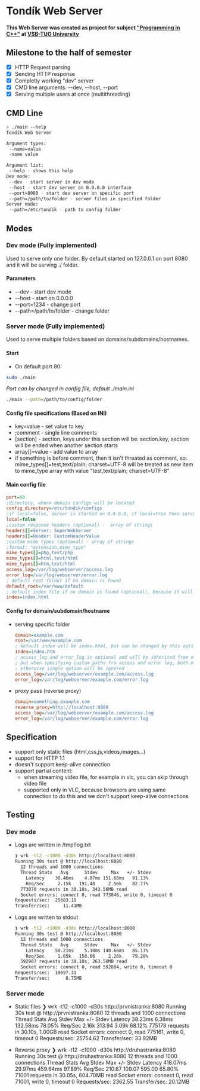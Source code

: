 # Tondík Web Server

__This Web Server was created as project for subject ["Programming in C++"](https://edison.sso.vsb.cz/cz.vsb.edison.edu.study.prepare.web/SubjectVersion.faces?version=460-2068%2F01&studyPlanId=25120&locale=cs) at [VSB-TUO University](https://www.vsb.cz)__

## Milestone to the half of semester
- [x] HTTP Request parsing
- [x] Sending HTTP response
- [x] Completly working "dev" server
- [x] CMD line arguments: --dev, --host, --port
- [x] Serving multiple users at once (multithreading)

## CMD Line

```BASH
> ./main --help
Tondík Web Server

Argument types:
 --name=value
 -name value

Argument list:
 --help - shows this help
Dev mode:
 --dev - start server in dev mode
 --host - start dev server on 0.0.0.0 interface
 --port=8080 - start dev server on specific port
 --path=/path/to/folder - server files in specified folder
Server mode:
 --path=/etc/tondik - path to config folder
```

## Modes
### Dev mode (Fully implemented)
Used to serve only one folder. By default started on 127.0.0.1 on port 8080 and it will be serving ./ folder. 

#### Parameters
- --dev - start dev mode
- --host - start on 0.0.0.0
- --port=1234 - change port
- --path=/path/to/folder - change folder

### Server mode (Fully implemented)
Used to serve multiple folders based on domains/subdomains/hostnames.

#### Start
- On default port 80:
```BASH
sudo ./main
```
*Port can by changed in config file, default ./main.ini*

```BASH
./main --path=/path/to/config/folder
```

#### Config file specifications (Based on INI)
- key=value - set value to key
- ;comment - single line comments
- [section] - section, keys under this section will be: section.key, section will be ended when another section starts
- array[]=value - add value to array
- if something is before comment, then it isn't threated as comment, so: 
mime_types[]=test,text/plain; charset=UTF-8
will be treated as new item to mime_type array with value "test,text/plain; charset=UTF-8"

#### Main config file
```INI
port=80
;directory, where domain configs will be located
config_directory=/etc/tondik/configs
;if local=false, server is started on 0.0.0.0, if local=true then server is started on 127.0.0.1 (optional) - default value false
local=false
;custom response headers (optional) -  array of strings
headers[]=Server: SuperWebServer
headers[]=Header: CustomHeaderValue
;custom mime types (optional) - array of strings
;format: "extension,mime_type"
mime_types[]=php,text/php
mime_types[]=html,text/html
mime_types[]=htm,text/html
access_log=/var/log/webserver/access.log
error_log=/var/log/webserver/error.log
; default root folder if no domain is found
default_root=/var/www/default
; default index file if no domain is found (optional), because it will use index.html by default
index=index.html
```

#### Config for domain/subdomain/hostname
- serving specific folder
    ```INI
    domain=example.com
    root=/var/www/example.com
    ; default index will be index.html, but can be changed by this option
    index=index.htm
    ; access_log and error_log is optional and will be inherited from main config
    ; but when specifying custom paths fro access and error log, both must be set
    ; otherwise single option will be ignored
    access_log=/var/log/webserver/example.com/access.log
    error_log=/var/log/webserver/example.com/error.log
    ```
- proxy pass (reverse proxy)
    ```INI
    domain=something.example.com
    reverse_proxy=http://localhost:8080
    access_log=/var/log/webserver/example.com/access.log
    error_log=/var/log/webserver/example.com/error.log
    ```

## Specification
- support only static files (html,css,js,videos,images...)
- support for HTTP 1.1
- doesn't support keep-alive connection
- support partial content:
    - when streaming video file, for example in vlc, you can skip through video file
    - supported only in VLC, because browsers are using same connection to do this and we don't support keep-alive connections

## Testing
### Dev mode
- Logs are written in /tmp/log.txt
    ```BASH
    ❯ wrk -t12 -c1000 -d30s http://localhost:8080
    Running 30s test @ http://localhost:8080
      12 threads and 1000 connections
      Thread Stats   Avg      Stdev     Max   +/- Stdev
        Latency    38.46ms    4.07ms 151.68ms   91.13%
        Req/Sec     2.15k   191.48     2.56k    82.77%
      773070 requests in 30.10s, 343.56MB read
      Socket errors: connect 0, read 773046, write 0, timeout 0
    Requests/sec:  25683.19
    Transfer/sec:     11.41MB
    ```
- Logs are written to stdout
    ```BASH
    ❯ wrk -t12 -c1000 -d30s http://localhost:8080
    Running 30s test @ http://localhost:8080
      12 threads and 1000 connections
      Thread Stats   Avg      Stdev     Max   +/- Stdev
        Latency    50.21ms    5.30ms 140.66ms   85.17%
        Req/Sec     1.65k   150.66     2.26k    79.20%
      592907 requests in 30.10s, 263.50MB read
      Socket errors: connect 0, read 592884, write 0, timeout 0
    Requests/sec:  19697.31
    Transfer/sec:      8.75MB
    ```
### Server mode

- Static files
❯ wrk -t12 -c1000 -d30s http://prvnistranka:8080
Running 30s test @ http://prvnistranka:8080
  12 threads and 1000 connections
  Thread Stats   Avg      Stdev     Max   +/- Stdev
    Latency    38.23ms    6.38ms 132.58ms   78.05%
    Req/Sec     2.16k   313.94     3.09k    68.12%
  775178 requests in 30.10s, 1.00GB read
  Socket errors: connect 0, read 775161, write 0, timeout 0
Requests/sec:  25754.62
Transfer/sec:     33.92MB

- Reverse proxy
❯ wrk -t12 -c1000 -d30s http://druhastranka:8080
Running 30s test @ http://druhastranka:8080
  12 threads and 1000 connections
  Thread Stats   Avg      Stdev     Max   +/- Stdev
    Latency   418.07ms   29.97ms 459.64ms   97.89%
    Req/Sec   210.67    109.07   595.00     65.80%
  71001 requests in 30.05s, 604.70MB read
  Socket errors: connect 0, read 71001, write 0, timeout 0
Requests/sec:   2362.55
Transfer/sec:     20.12MB